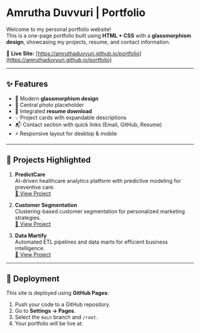 #  Amrutha Duvvuri | Portfolio

Welcome to my personal portfolio website!  
This is a one-page portfolio built using **HTML + CSS** with a **glassmorphism design**, showcasing my projects, resume, and contact information.  

🔗 **Live Site:** [https://amruthaduvvuri.github.io/portfolio](https://amruthaduvvuri.github.io/portfolio)

---

## ✨ Features
- 🎨 Modern **glassmorphism design**
- 📸 Central photo placeholder
- 📄 Integrated **resume download**
- 💡 Project cards with expandable descriptions
- 📬 Contact section with quick links (Email, GitHub, Resume)
- ⚡ Responsive layout for desktop & mobile

---

## 📂 Projects Highlighted
1. **PredictCare**  
   AI-driven healthcare analytics platform with predictive modeling for preventive care.  
   [🔗 View Project](https://predict-care.streamlit.app/)

2. **Customer Segmentation**  
   Clustering-based customer segmentation for personalized marketing strategies.  
   [🔗 View Project](https://github.com/amruthaduvvuri/RFM_Analysis)

3. **Data Martify**  
   Automated ETL pipelines and data marts for efficient business intelligence.  
   [🔗 View Project](https://github.com/amruthaduvvuri/Kaggle2SQL-RetailETL)

---

## 🚀 Deployment
This site is deployed using **GitHub Pages**:

1. Push your code to a GitHub repository.  
2. Go to **Settings → Pages**.  
3. Select the `main` branch and `/root`.  
4. Your portfolio will be live at:  
